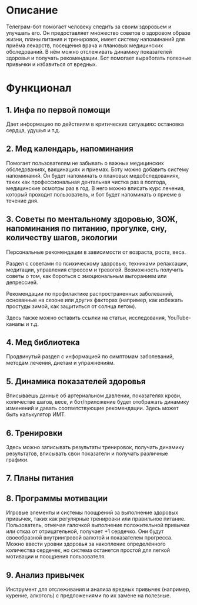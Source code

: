 # Описание

Телеграм-бот помогает человеку следить за своим здоровьем и улучшать его. Он предоставляет множество советов о здоровом образе жизни, планы питания и тренировок, имеет систему напоминаний для приёма лекарств, посещения врача и плановых медицинских обследований. В нём можно отслеживать динамику показателей здоровья и получать рекомендации. Бот помогает выработать полезные привычки и избавиться от вредных.

# Функционал

## 1. Инфа по первой помощи

Дает информацию по действиям в критических ситуациях: остановка сердца, удушья и т.д.

## 2. Мед календарь, напоминания

Помогает пользователям не забывать о важных медицинских обследованиях, вакцинациях и приемах. Боту можно добавить систему напоминаний. Он будет напоминать о плановых медобследованиях, таких как профессиональная дентальная чистка раз в полгода, медицинские осмотры раз в год. В него можно вписать курс лечения, который проходит пользователь, и бот будет напоминать о приеме в течение дня.

## 3. Советы по ментальному здоровью, ЗОЖ, напоминания по питанию, прогулке, сну, количеству шагов, экологии

Персональные рекомендации в зависимости от возраста, роста, веса.

Раздел с советами по психическому здоровью, техниками релаксации, медитации, управления стрессом и тревогой. Возможность получить советы о том, как бороться с эмоциональным выгоранием или депрессией.

Рекомендации по профилактике распространенных заболеваний, основанные на сезоне или других факторах (например, как избежать простуды зимой, как защититься от солнца летом).

Здесь также можно оставить ссылки на статьи, исследования, YouTube-каналы и т.д.

## 4. Мед библиотека

Продвинутый раздел с информацией по симптомам заболеваний, методам лечения, диетам и упражнениям.

## 5. Динамика показателей здоровья

Вписываешь данные об артериальном давлении, показателях крови, количестве шагов, весе, и бот/приложение будет отображать динамику изменений и давать соответствующие рекомендации. Здесь может быть калькулятор ИМТ.

## 6. Тренировки

Здесь можно записывать результаты тренировок, получать динамику результатов, вписывать свои показатели и получать различные графики.

## 7. Планы питания

## 8. Программы мотивации

Игровые элементы и системы поощрений за выполнение здоровых привычек, таких как регулярные тренировки или правильное питание. Пользователь, отмечая галочкой выполнение положительной привычки или отказ от отрицательной, получает +1 сердечко. Они будут своеобразной внутриигровой валютой и показателем прогресса. Можно ввести уровни здоровья за накопление определённого количества сердечек, но система останется простой для легкой мотивации и поощрения пользователя.

## 9. Анализ привычек

Инструмент для отслеживания и анализа вредных привычек (например, курение, алкоголь) с предложениями по их замене на полезные.
